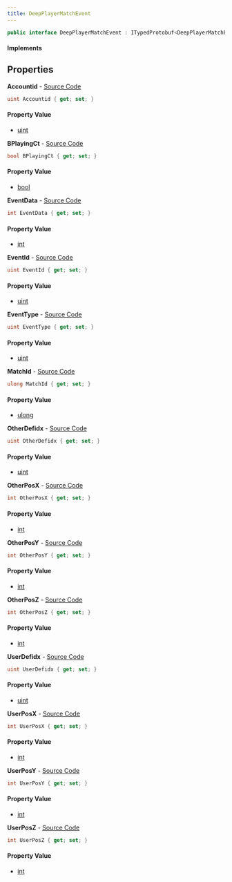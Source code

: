 ```yaml
---
title: DeepPlayerMatchEvent
---
```


```csharp
public interface DeepPlayerMatchEvent : ITypedProtobuf<DeepPlayerMatchEvent>, INativeHandle
```

#### Implements

## Properties

**Accountid** - [Source Code](https://github.com/swiftly-solution/swiftlys2/blob/main/managed/src/SwiftlyS2.Generated/Protobufs/Interfaces/DeepPlayerMatchEvent.cs#L13)

```csharp
uint Accountid { get; set; }
```

#### Property Value

- [uint](https://learn.microsoft.com/dotnet/api/system.uint32)

**BPlayingCt** - [Source Code](https://github.com/swiftly-solution/swiftlys2/blob/main/managed/src/SwiftlyS2.Generated/Protobufs/Interfaces/DeepPlayerMatchEvent.cs#L25)

```csharp
bool BPlayingCt { get; set; }
```

#### Property Value

- [bool](https://learn.microsoft.com/dotnet/api/system.boolean)

**EventData** - [Source Code](https://github.com/swiftly-solution/swiftlys2/blob/main/managed/src/SwiftlyS2.Generated/Protobufs/Interfaces/DeepPlayerMatchEvent.cs#L52)

```csharp
int EventData { get; set; }
```

#### Property Value

- [int](https://learn.microsoft.com/dotnet/api/system.int32)

**EventId** - [Source Code](https://github.com/swiftly-solution/swiftlys2/blob/main/managed/src/SwiftlyS2.Generated/Protobufs/Interfaces/DeepPlayerMatchEvent.cs#L19)

```csharp
uint EventId { get; set; }
```

#### Property Value

- [uint](https://learn.microsoft.com/dotnet/api/system.uint32)

**EventType** - [Source Code](https://github.com/swiftly-solution/swiftlys2/blob/main/managed/src/SwiftlyS2.Generated/Protobufs/Interfaces/DeepPlayerMatchEvent.cs#L22)

```csharp
uint EventType { get; set; }
```

#### Property Value

- [uint](https://learn.microsoft.com/dotnet/api/system.uint32)

**MatchId** - [Source Code](https://github.com/swiftly-solution/swiftlys2/blob/main/managed/src/SwiftlyS2.Generated/Protobufs/Interfaces/DeepPlayerMatchEvent.cs#L16)

```csharp
ulong MatchId { get; set; }
```

#### Property Value

- [ulong](https://learn.microsoft.com/dotnet/api/system.uint64)

**OtherDefidx** - [Source Code](https://github.com/swiftly-solution/swiftlys2/blob/main/managed/src/SwiftlyS2.Generated/Protobufs/Interfaces/DeepPlayerMatchEvent.cs#L49)

```csharp
uint OtherDefidx { get; set; }
```

#### Property Value

- [uint](https://learn.microsoft.com/dotnet/api/system.uint32)

**OtherPosX** - [Source Code](https://github.com/swiftly-solution/swiftlys2/blob/main/managed/src/SwiftlyS2.Generated/Protobufs/Interfaces/DeepPlayerMatchEvent.cs#L40)

```csharp
int OtherPosX { get; set; }
```

#### Property Value

- [int](https://learn.microsoft.com/dotnet/api/system.int32)

**OtherPosY** - [Source Code](https://github.com/swiftly-solution/swiftlys2/blob/main/managed/src/SwiftlyS2.Generated/Protobufs/Interfaces/DeepPlayerMatchEvent.cs#L43)

```csharp
int OtherPosY { get; set; }
```

#### Property Value

- [int](https://learn.microsoft.com/dotnet/api/system.int32)

**OtherPosZ** - [Source Code](https://github.com/swiftly-solution/swiftlys2/blob/main/managed/src/SwiftlyS2.Generated/Protobufs/Interfaces/DeepPlayerMatchEvent.cs#L46)

```csharp
int OtherPosZ { get; set; }
```

#### Property Value

- [int](https://learn.microsoft.com/dotnet/api/system.int32)

**UserDefidx** - [Source Code](https://github.com/swiftly-solution/swiftlys2/blob/main/managed/src/SwiftlyS2.Generated/Protobufs/Interfaces/DeepPlayerMatchEvent.cs#L37)

```csharp
uint UserDefidx { get; set; }
```

#### Property Value

- [uint](https://learn.microsoft.com/dotnet/api/system.uint32)

**UserPosX** - [Source Code](https://github.com/swiftly-solution/swiftlys2/blob/main/managed/src/SwiftlyS2.Generated/Protobufs/Interfaces/DeepPlayerMatchEvent.cs#L28)

```csharp
int UserPosX { get; set; }
```

#### Property Value

- [int](https://learn.microsoft.com/dotnet/api/system.int32)

**UserPosY** - [Source Code](https://github.com/swiftly-solution/swiftlys2/blob/main/managed/src/SwiftlyS2.Generated/Protobufs/Interfaces/DeepPlayerMatchEvent.cs#L31)

```csharp
int UserPosY { get; set; }
```

#### Property Value

- [int](https://learn.microsoft.com/dotnet/api/system.int32)

**UserPosZ** - [Source Code](https://github.com/swiftly-solution/swiftlys2/blob/main/managed/src/SwiftlyS2.Generated/Protobufs/Interfaces/DeepPlayerMatchEvent.cs#L34)

```csharp
int UserPosZ { get; set; }
```

#### Property Value

- [int](https://learn.microsoft.com/dotnet/api/system.int32)

